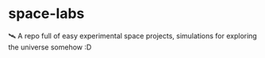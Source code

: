 # space-labs
🛰️ A repo full of easy experimental space projects, simulations for exploring the universe somehow :D
